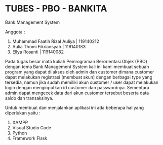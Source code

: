 # TUBES - PBO - BANKITA
Bank Management System

Anggota :
1. Muhammad Faatih Rizal Auliya | 119140212
2. Aulia Thomi Fikriansyah      | 119140183
3. Ellya Rosanti                | 119140082

  Pada tugas besar mata kuliah Pemrograman Berorientasi Objek (PBO) dengan tema Bank Management System kali ini kami membuat sebuah program yang dapat di akses oleh admin dan customer dimana customer dapat melakukan registrasi (membuat akun) dengan berbagai type yang tersedia, namun jika sudah memiliki akun customer / user dapat melakukan login dengan menginputkan id customer dan passwordnya. Sementara admin dapat mengecek data dari akun customer tersebut beserta data saldo dan transaksinya.

Untuk membuat dan menjalankan aplikasi ini ada beberapa hal yang diperlukan yaitu :
1. XAMPP
2. Visual Studio Code
3. Python 
4. Framework Flask
